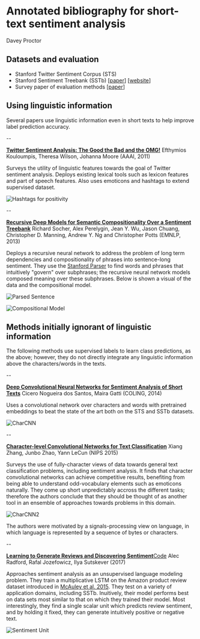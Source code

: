 # Annotated bibliography for short-text sentiment analysis
Davey Proctor


## Datasets and evaluation
- Stanford Twitter Sentiment Corpus (STS) 
- Stanford Sentiment Treebank (SSTb) [[paper](https://nlp.stanford.edu/~socherr/EMNLP2013_RNTN.pdf)] [[website](https://nlp.stanford.edu/sentiment/treebank.html)]
- Survey paper of evaluation methods [[paper](http://ceur-ws.org/Vol-1096/paper1.pdf)]

## Using linguistic information
Several papers use linguistic information even in short texts to help improve label prediction accuracy.

--

[**Twitter Sentiment Analysis: The Good the Bad and the OMG!**](http://www.aaai.org/ocs/index.php/ICWSM/ICWSM11/paper/download/2857/3251?height%3D90%%26iframe%3Dtrue%26width%3D90%)
Efthymios Kouloumpis, Theresa Wilson, Johanna Moore (AAAI, 2011)

Surveys the utility of linguistic features towards the goal of Twitter sentiment analysis. Deploys existing lexical tools such as lexicon features and part of speech features. Also uses emoticons and hashtags to extend supervised dataset.

![Hashtags for positivity](pics/hashtags.png)

--

[**Recursive Deep Models for Semantic Compositionality Over a Sentiment Treebank**](https://nlp.stanford.edu/~socherr/EMNLP2013_RNTN.pdf)
Richard Socher, Alex Perelygin, Jean Y. Wu, Jason Chuang, Christopher D. Manning, Andrew Y. Ng and Christopher Potts (EMNLP, 2013)

Deploys a recursive neural network to address the problem of long term dependencies and compositionality of phrases into sentence-long sentiment. They use the [Stanford Parser](https://nlp.stanford.edu/software/lex-parser.shtml) to find words and phrases that intuitively "govern" over subphrases; the recursive neural network models composed meaning over these subphrases. Below is shown a visual of the data and the compositional model.

![Parsed Sentence](pics/ParsedSentence.png)

![Compositional Model](pics/compositionalModel.png)

## Methods initially ignorant of linguistic information
The following methods use supervised labels to learn class predictions, as the above; however, they do not directly integrate any linguistic information above the characters/words in the texts.

--

[**Deep Convolutional Neural Networks for Sentiment Analysis of Short Texts**](http://anthology.aclweb.org/C/C14/C14-1008.pdf)
Cicero Nogueira dos Santos, Maira Gatti (COLING, 2014)

Uses a convolutional network over characters and words with pretrained embeddings to beat the state of the art both on the STS and SSTb datasets.

![CharCNN](pics/charCNN.png)

--

[**Character-level Convolutional Networks for Text Classification**](https://papers.nips.cc/paper/5782-character-level-convolutional-networks-for-text-classification.pdf)
Xiang Zhang, Junbo Zhao, Yann LeCun (NIPS 2015)

Surveys the use of fully-character views of data towards general text classification problems, including sentiment analysis. It finds that character convolutional networks can achieve competitive results, benefiting from being able to understand odd-vocabulary elements such as emoticons naturally. They come up short unpredictably accross the different tasks; therefore the authors conclude that they should be thought of as another tool in an ensemble of approaches towards problems in this domain.

![CharCNN2](pics/charCNN.png)

The authors were motivated by a signals-processing view on language, in which language is represented by a sequence of bytes or characters.

--

[**Learning to Generate Reviews and Discovering Sentiment**](https://arxiv.org/pdf/1704.01444.pdf)[Code](https://github.com/openai/generating-reviews-discovering-sentiment)
Alec Radford, Rafal Jozefowicz, Ilya Sutskever (2017)

Approaches sentiment analysis as an unsupervised language modeling problem. They train a multiplicative LSTM on the Amazon product review dataset introduced in [McAuley et al. 2015](https://cseweb.ucsd.edu/~jmcauley/pdfs/kdd15.pdf). They test on a variety of application domains, including SSTb. Inuitively, their model performs best on data sets most similar to that on which they trained their model. Most interestingly, they find a single scalar unit which predicts review sentiment, and by holding it fixed, they can generate intuitively positive or negative text.

![Sentiment Unit](pics/sentimentUnit.png)












